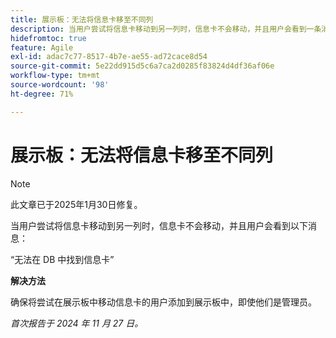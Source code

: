 ```yaml
---
title: 展示板：无法将信息卡移至不同列
description: 当用户尝试将信息卡移动到另一列时，信息卡不会移动，并且用户会看到一条消息。
hidefromtoc: true
feature: Agile
exl-id: adac7c77-8517-4b7e-ae55-ad72cace8d54
source-git-commit: 5e22dd915d5c6a7ca2d0285f83824d4df36af06e
workflow-type: tm+mt
source-wordcount: '98'
ht-degree: 71%

---
```


# 展示板：无法将信息卡移至不同列

>[!NOTE]
>
>此文章已于2025年1月30日修复。

当用户尝试将信息卡移动到另一列时，信息卡不会移动，并且用户会看到以下消息：

“无法在 DB 中找到信息卡”

**解决方法**

确保将尝试在展示板中移动信息卡的用户添加到展示板中，即使他们是管理员。

_首次报告于 2024 年 11 月 27 日。_
